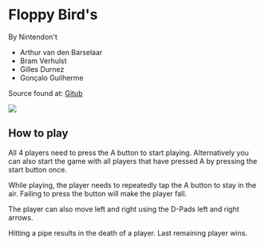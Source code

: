 # Floppy Bird's
By Nintendon't

*   Arthur van den Barselaar
*   Bram Verhulst 
*   Gilles Durnez
*   Gonçalo Guilherme

Source found at: [Gitub](https://github.com/GeleArthur/Nes_Flappingbird)

![](https://img.shields.io/badge/Github-Finished-green?logo=github&link=https://github.com/GeleArthur/Nes_Flappingbird)

## How to play
All 4 players need to press the A button to start playing.
Alternatively you can also start the game with all players that have pressed A by pressing the start button once.

While playing, the player needs to repeatedly tap the A button to stay in the air. 
Failing to press the button will make the player fall.

The player can also move left and right using the D-Pads left and right arrows.

Hitting a pipe results in the death of a player. Last remaining player wins.